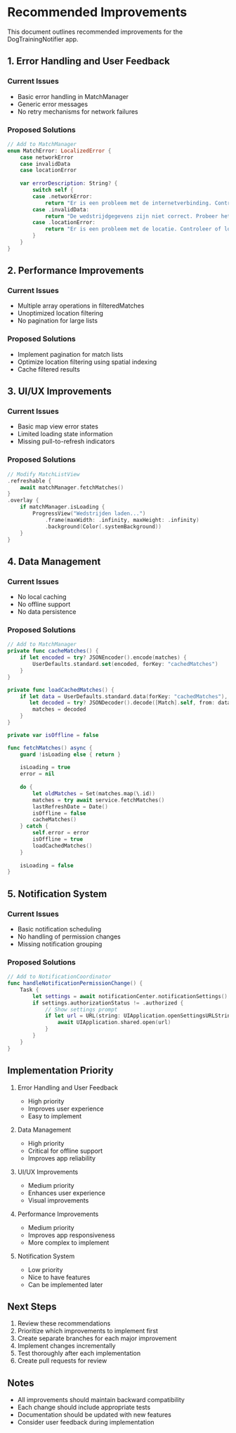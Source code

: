 # Recommended Improvements

This document outlines recommended improvements for the DogTrainingNotifier app.

## 1. Error Handling and User Feedback

### Current Issues
- Basic error handling in MatchManager
- Generic error messages
- No retry mechanisms for network failures

### Proposed Solutions
```swift
// Add to MatchManager
enum MatchError: LocalizedError {
    case networkError
    case invalidData
    case locationError
    
    var errorDescription: String? {
        switch self {
        case .networkError:
            return "Er is een probleem met de internetverbinding. Controleer je verbinding en probeer het opnieuw."
        case .invalidData:
            return "De wedstrijdgegevens zijn niet correct. Probeer het later opnieuw."
        case .locationError:
            return "Er is een probleem met de locatie. Controleer of locatietoegang is ingeschakeld."
        }
    }
}
```

## 2. Performance Improvements

### Current Issues
- Multiple array operations in filteredMatches
- Unoptimized location filtering
- No pagination for large lists

### Proposed Solutions
- Implement pagination for match lists
- Optimize location filtering using spatial indexing
- Cache filtered results

## 3. UI/UX Improvements

### Current Issues
- Basic map view error states
- Limited loading state information
- Missing pull-to-refresh indicators

### Proposed Solutions
```swift
// Modify MatchListView
.refreshable {
    await matchManager.fetchMatches()
}
.overlay {
    if matchManager.isLoading {
        ProgressView("Wedstrijden laden...")
            .frame(maxWidth: .infinity, maxHeight: .infinity)
            .background(Color(.systemBackground))
    }
}
```

## 4. Data Management

### Current Issues
- No local caching
- No offline support
- No data persistence

### Proposed Solutions
```swift
// Add to MatchManager
private func cacheMatches() {
    if let encoded = try? JSONEncoder().encode(matches) {
        UserDefaults.standard.set(encoded, forKey: "cachedMatches")
    }
}

private func loadCachedMatches() {
    if let data = UserDefaults.standard.data(forKey: "cachedMatches"),
       let decoded = try? JSONDecoder().decode([Match].self, from: data) {
        matches = decoded
    }
}

private var isOffline = false

func fetchMatches() async {
    guard !isLoading else { return }
    
    isLoading = true
    error = nil
    
    do {
        let oldMatches = Set(matches.map(\.id))
        matches = try await service.fetchMatches()
        lastRefreshDate = Date()
        isOffline = false
        cacheMatches()
    } catch {
        self.error = error
        isOffline = true
        loadCachedMatches()
    }
    
    isLoading = false
}
```

## 5. Notification System

### Current Issues
- Basic notification scheduling
- No handling of permission changes
- Missing notification grouping

### Proposed Solutions
```swift
// Add to NotificationCoordinator
func handleNotificationPermissionChange() {
    Task {
        let settings = await notificationCenter.notificationSettings()
        if settings.authorizationStatus != .authorized {
            // Show settings prompt
            if let url = URL(string: UIApplication.openSettingsURLString) {
                await UIApplication.shared.open(url)
            }
        }
    }
}
```

## Implementation Priority

1. Error Handling and User Feedback
   - High priority
   - Improves user experience
   - Easy to implement

2. Data Management
   - High priority
   - Critical for offline support
   - Improves app reliability

3. UI/UX Improvements
   - Medium priority
   - Enhances user experience
   - Visual improvements

4. Performance Improvements
   - Medium priority
   - Improves app responsiveness
   - More complex to implement

5. Notification System
   - Low priority
   - Nice to have features
   - Can be implemented later

## Next Steps

1. Review these recommendations
2. Prioritize which improvements to implement first
3. Create separate branches for each major improvement
4. Implement changes incrementally
5. Test thoroughly after each implementation
6. Create pull requests for review

## Notes

- All improvements should maintain backward compatibility
- Each change should include appropriate tests
- Documentation should be updated with new features
- Consider user feedback during implementation 